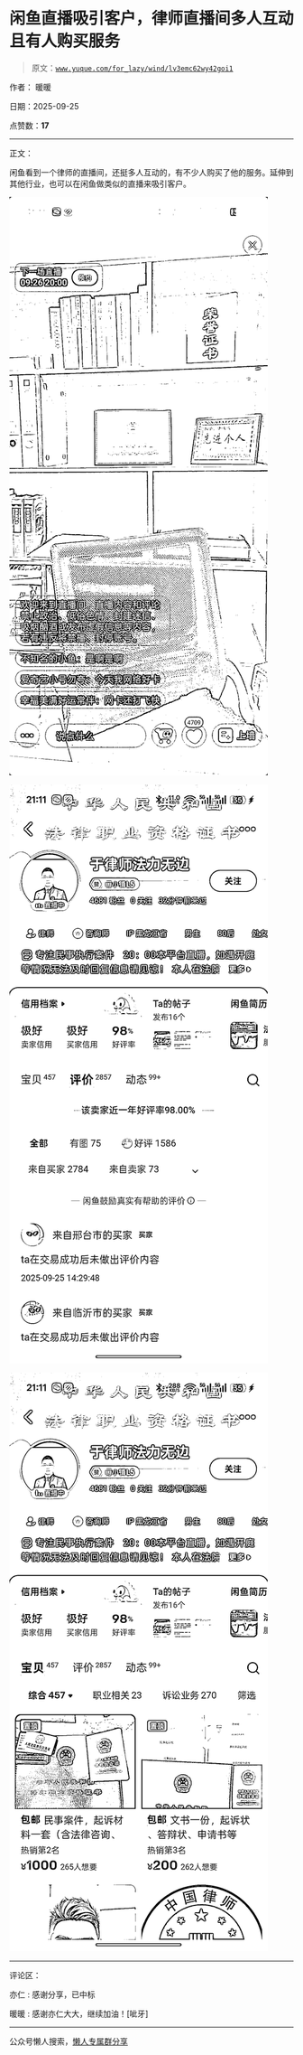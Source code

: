 # 闲鱼直播吸引客户，律师直播间多人互动且有人购买服务

> 原文：[`www.yuque.com/for_lazy/wind/lv3emc62wy42goi1`](https://www.yuque.com/for_lazy/wind/lv3emc62wy42goi1)

作者： 暖暖

日期：2025-09-25

点赞数：**17**

* * *

正文：

闲鱼看到一个律师的直播间，还挺多人互动的，有不少人购买了他的服务。延伸到其他行业，也可以在闲鱼做类似的直播来吸引客户。

![](img/6b0ba044d7f84dbf44d30268d55dd8d3.png "None")

![](img/b8dbfebfd165016bc029d19e98db25d1.png "None")

![](img/18c4a338c55ca6839b22f4ad03d01675.png "None")

* * *

评论区：

亦仁 : 感谢分享，已中标

暖暖 : 感谢亦仁大大，继续加油！[呲牙]

* * *

公众号懒人搜索，[懒人专属群分享](https://lazybook.fun/#/blog/group)